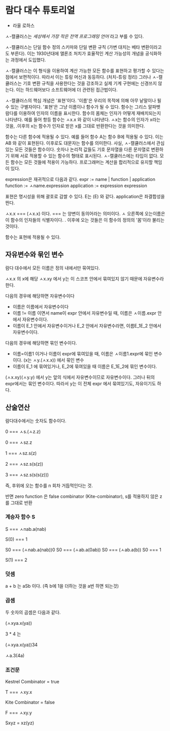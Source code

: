 # 람다 대수 튜토리얼

- 라울 로하스

ㅅ-캘큘러스는 _세상에서 가장 작은 전역 프로그래밍 언어_ 라고 부를 수 있다.

ㅅ-캘큘러스는 단일 함수 정의 스키마와 단일 변환 규칙 (가변 대치는 베타 변환이라고도 부른다).
이는 1930년대에 앨론조 처치가 효율적인 계산 가능성의 개념을 공식화하는 과정에서 도입했다.

ㅅ-캘큘러스는 이 형식을 이용하여 계산 가능한 모든 함수를 표현하고 평가할 수 있다는 점에서 보편적이다.
따라서 이는 튜링 머신과 동등하다. (처치-튜링 정리)
그러나 ㅅ-캘큘러스는 기호 변환 규칙을 사용한다는 것을 강조하고 실제 기계 구현에는 신경쓰지 않는다.
이는 하드웨어보다 소프트웨어에 더 관련된 접근법이다.

ㅅ-캘큘러스의 핵심 개념은 '표현'이다. '이름'은 우리의 목적에 의해 아무 낱말이나 될 수 있는 구별자이다.
'표현'은 그냥 이름이나 함수가 될 수 있다. 함수는 그리스 알파벳 람다를 이용하여 인자의 이름을 표시한다.
함수의 몸체는 인자가 어떻게 재배치되는지 나타낸다. 예를 들어 항등 함수는 ㅅx.x 와 같이 나타낸다.
ㅅx는 함수의 인자가 x라는 것을, .이후의 x는 함수가 인자로 받은 x를 그대로 반환한다는 것을 의미한다.

함수는 다른 함수에 적용될 수 있다.
예를 들어 함수 A는 함수 B에 적용될 수 있다.
이는 AB 와 같이 표현된다. 이후로도 대문자는 함수를 의미한다.
사실, ㅅ-캘큘러스에서 관심있는 모든 것들은 함수이다.
숫자나 논리적 값들도 기호 문자열을 다른 문자열로 변환하기 위해 서로 적용할 수 있는 함수의 형태로 표시된다.
ㅅ-캘큘러스에는 타입이 없다.
모든 함수는 모든 것들에 적용이 가능하다.
프로그래머는 계산을 합리적으로 유지할 책임이 있다.

expression은 재귀적으로 다음과 같다.
expr := name | function | application
function := ㅅname.expression
application := expression expression

표현은 명시성을 위해 괄호로 감쌀 수 있다. E는 (E) 와 같다.
application은 좌결합성을 띈다.

ㅅx.x === (ㅅx.x) 이다.
=== 는 양변이 동의어라는 의미이다.
ㅅ 오른쪽에 오는이름은 이 함수의 인자들의 식별자이다.
. 이후에 오는 것들은 이 함수의 정의의 '몸'이라 불리는 것이다.

함수는 표현에 적용될 수 있다.

## 자유변수와 묶인 변수

람다 대수에서 모든 이름은 정의 내에서만 묶여있다.

ㅅx.x 의 x에 해당
ㅅx.xy 에서 y는 이 스코프 안에서 묶여있지 않기 때문에 자유변수라 한다.

다음의 경우에 해당하면 자유변수이다

- 이름은 이름에서 자유변수이다
- 이름 != 이름 이면서 name이 expr 안에서 자유변수일 때, 이름은 ㅅ이름.expr 안에서 자유변수이다.
- 이름이 E_1 안에서 자유변수이거나 E_2 안에서 자유변수라면, 이름E_1E_2 안에서 자유변수이다.

다음의 경우에 해당하면 묶인 변수이다.

- 이름=이름1 이거나 이름이 expr에 묶여있을 때, 이름은 ㅅ이름1.expr에 묶인 변수이다.
  (x는 ㅅy.(ㅅx.x)) 에서 묶인 변수
- 이름이 E_1 에 묶여있거나, E_2에 묶여있을 때 이름은 E_1E_2에 묶인 변수이다.

(ㅅx.xy)(ㅅy.y) 에서 y는 앞의 식에서 자유변수이므로 자유변수이다. 그러나 뒤의 expr에서는 묶인 변수이다.
따라서 y는 이 전체 expr 에서 묶여있기도, 자유이기도 하다.

## 산술연산

람다대수에서는 숫자도 함수이다.

0 === ㅅs.(ㅅz.z)

0 === ㅅsz.z

1 === ㅅsz.s(z)

2 === ㅅsz.s(s(z))

3 === ㅅsz.s(s(s(z)))

즉, 후위에 오는 함수를 n 회차 거듭먹인다는 것.

반면 zero function 은 false combinator (Kite-combinator), s를 적용하지 않은 z를 그대로 반환

### 계승자 함수 S

S === ㅅnab.a(nab)

S(0) === 1

S0 === (ㅅnab.a(nab))0
S0 === (ㅅab.a(0ab))
S0 === (ㅅab.a(b))
S0 === 1

S(1) === 2

### 덧셈

a + b 는 aSb 이다. (즉 b에 1을 더하는 것을 a번 하면 되는것)

### 곱셈

두 숫자의 곱셈은 다음과 같다.

(ㅅxya.x(ya))

3 \* 4 는

(ㅅxya.x(ya))34

ㅅa.3(4a)

### 조건문

Kestrel Combinator = true

T === ㅅxy.x

Kite Combinator = false

F === ㅅxy.y

Sxyz = xz(yz)
